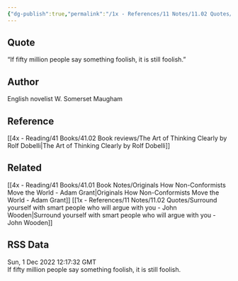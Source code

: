 ```yaml
---
{"dg-publish":true,"permalink":"/1x - References/11 Notes/11.02 Quotes/If fifty million people say something foolish it is still foolish - Somerset Maugham/","title":"If fifty million people say something foolish it is still foolish - Somerset Maugham","created":"2023-01-01T17:58:44.000+03:00","updated":"2024-02-14T20:18:42.830+03:00"}
---
```



## Quote
“If fifty million people say something foolish, it is still foolish.”

## Author
English novelist W. Somerset Maugham

## Reference
[[4x - Reading/41 Books/41.02 Book reviews/The Art of Thinking Clearly by Rolf Dobelli\|The Art of Thinking Clearly by Rolf Dobelli]]

## Related
[[4x - Reading/41 Books/41.01 Book Notes/Originals How Non-Conformists Move the World - Adam Grant\|Originals How Non-Conformists Move the World - Adam Grant]]
[[1x - References/11 Notes/11.02 Quotes/Surround yourself with smart people who will argue with you - John Wooden\|Surround yourself with smart people who will argue with you - John Wooden]]

## RSS Data
<div class='date'>Sun, 1 Dec 2022 12:17:32 GMT</div>
<div class='description'>If fifty million people say something foolish, it is still foolish.</div>
